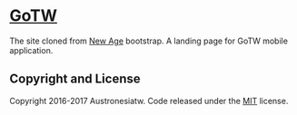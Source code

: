 # [GoTW](https://austronesiatw.github.io/GoTW_landing_page/)
The site cloned from [New Age](http://startbootstrap.com/template-overviews/new-age/) bootstrap. A landing page for GoTW mobile application.

## Copyright and License

Copyright 2016-2017 Austronesiatw. Code released under the [MIT](https://github.com/BlackrockDigital/startbootstrap-new-age/blob/gh-pages/LICENSE) license.
